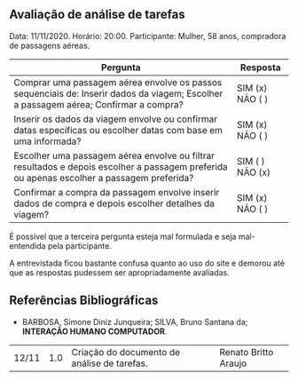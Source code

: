 ## Avaliação de análise de tarefas

Data: 11/11/2020.
Horário: 20:00.
Participante: Mulher, 58 anos, compradora de passagens aéreas.

| Pergunta | Resposta |
| - | - |
| Comprar uma passagem aérea envolve os passos sequenciais de: Inserir dados da viagem; Escolher a passagem aérea; Confirmar a compra? | SIM (x) NÃO ( ) |
| Inserir os dados da viagem envolve ou confirmar datas específicas ou escolher datas com base em uma informada? | SIM (x) NÃO ( ) |
| Escolher uma passagem aérea envolve ou filtrar resultados e depois escolher a passagem preferida ou apenas escolher a passagem preferida? | SIM ( ) NÃO (x) |
| Confirmar a compra da passagem envolve inserir dados de compra e depois escolher detalhes da viagem?| SIM (x) NÃO ( ) |

É possível que a terceira pergunta esteja mal formulada e seja mal-entendida pela participante.

A entrevistada ficou bastante confusa quanto ao uso do site e demorou até que as respostas pudessem ser apropriadamente avaliadas. 

## Referências Bibliográficas

- BARBOSA, Simone Diniz Junqueira; SILVA, Bruno Santana da; **INTERAÇÃO HUMANO COMPUTADOR**.

<table>
  <tr>
    <td>12/11</td>
    <td>1.0</td>
    <td>Criação do documento de análise de tarefas.</td>
    <td>Renato Britto Araujo</td>
  </tr>
</table>